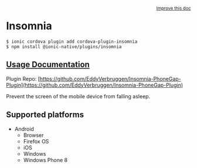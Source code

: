 <a style="float:right;font-size:12px;" href="http://github.com/danielsogl/awesome-cordova-plugins/edit/master/src/@awesome-cordova-plugins/plugins/insomnia/index.ts#L1">
  Improve this doc
</a>

# Insomnia

```
$ ionic cordova plugin add cordova-plugin-insomnia
$ npm install @ionic-native/plugins/insomnia
```

## [Usage Documentation](https://ionicframework.com/docs/native/insomnia/)

Plugin Repo: [https://github.com/EddyVerbruggen/Insomnia-PhoneGap-Plugin](https://github.com/EddyVerbruggen/Insomnia-PhoneGap-Plugin)

Prevent the screen of the mobile device from falling asleep.

## Supported platforms

- Android
  - Browser
  - Firefox OS
  - iOS
  - Windows
  - Windows Phone 8
